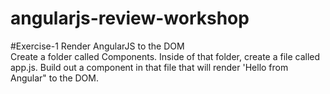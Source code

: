 # angularjs-review-workshop

#Exercise-1 Render AngularJS to the DOM<br/>
Create a folder called Components. Inside of that folder, create a file called app.js. Build out a component in that file that will render 'Hello from Angular" to the DOM.
